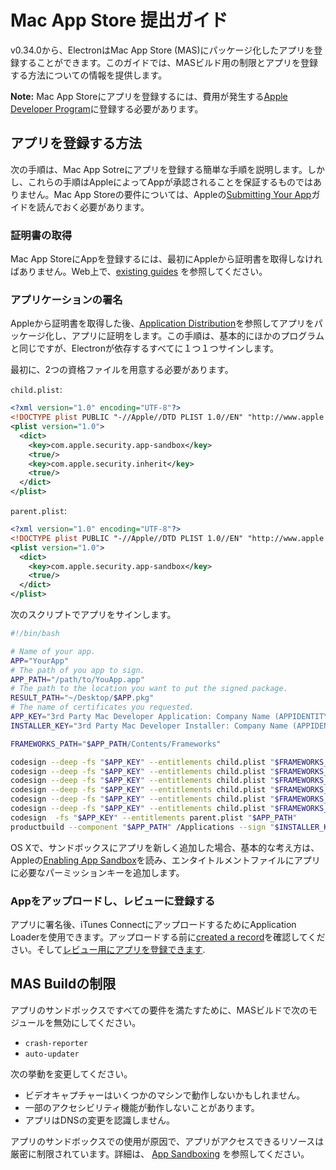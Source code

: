 # Mac App Store 提出ガイド

v0.34.0から、ElectronはMac App Store (MAS)にパッケージ化したアプリを登録することができます。このガイドでは、MASビルド用の制限とアプリを登録する方法についての情報を提供します。

__Note:__ Mac App Storeにアプリを登録するには、費用が発生する[Apple Developer Program][developer-program]に登録する必要があります。

## アプリを登録する方法

次の手順は、Mac App Sotreにアプリを登録する簡単な手順を説明します。しかし、これらの手順はAppleによってAppが承認されることを保証するものではありません。Mac App Storeの要件については、Appleの[Submitting Your App][submitting-your-app]ガイドを読んでおく必要があります。

### 証明書の取得

Mac App StoreにAppを登録するには、最初にAppleから証明書を取得しなければありません。Web上で、[existing guides][nwjs-guide] を参照してください。

### アプリケーションの署名

Appleから証明書を取得した後、[Application Distribution](application-distribution.md)を参照してアプリをパッケージ化し、アプリに証明をします。この手順は、基本的にほかのプログラムと同じですが、Electronが依存するすべてに１つ１つサインします。

最初に、2つの資格ファイルを用意する必要があります。

`child.plist`:

```xml
<?xml version="1.0" encoding="UTF-8"?>
<!DOCTYPE plist PUBLIC "-//Apple//DTD PLIST 1.0//EN" "http://www.apple.com/DTDs/PropertyList-1.0.dtd">
<plist version="1.0">
  <dict>
    <key>com.apple.security.app-sandbox</key>
    <true/>
    <key>com.apple.security.inherit</key>
    <true/>
  </dict>
</plist>
```

`parent.plist`:

```xml
<?xml version="1.0" encoding="UTF-8"?>
<!DOCTYPE plist PUBLIC "-//Apple//DTD PLIST 1.0//EN" "http://www.apple.com/DTDs/PropertyList-1.0.dtd">
<plist version="1.0">
  <dict>
    <key>com.apple.security.app-sandbox</key>
    <true/>
  </dict>
</plist>
```

次のスクリプトでアプリをサインします。

```bash
#!/bin/bash

# Name of your app.
APP="YourApp"
# The path of you app to sign.
APP_PATH="/path/to/YouApp.app"
# The path to the location you want to put the signed package.
RESULT_PATH="~/Desktop/$APP.pkg"
# The name of certificates you requested.
APP_KEY="3rd Party Mac Developer Application: Company Name (APPIDENTITY)"
INSTALLER_KEY="3rd Party Mac Developer Installer: Company Name (APPIDENTITY)"

FRAMEWORKS_PATH="$APP_PATH/Contents/Frameworks"

codesign --deep -fs "$APP_KEY" --entitlements child.plist "$FRAMEWORKS_PATH/Electron Framework.framework/Libraries/libnode.dylib"
codesign --deep -fs "$APP_KEY" --entitlements child.plist "$FRAMEWORKS_PATH/Electron Framework.framework/Electron Framework"
codesign --deep -fs "$APP_KEY" --entitlements child.plist "$FRAMEWORKS_PATH/Electron Framework.framework/"
codesign --deep -fs "$APP_KEY" --entitlements child.plist "$FRAMEWORKS_PATH/$APP Helper.app/"
codesign --deep -fs "$APP_KEY" --entitlements child.plist "$FRAMEWORKS_PATH/$APP Helper EH.app/"
codesign --deep -fs "$APP_KEY" --entitlements child.plist "$FRAMEWORKS_PATH/$APP Helper NP.app/"
codesign  -fs "$APP_KEY" --entitlements parent.plist "$APP_PATH"
productbuild --component "$APP_PATH" /Applications --sign "$INSTALLER_KEY" "$RESULT_PATH"
```

OS Xで、サンドボックスにアプリを新しく追加した場合、基本的な考え方は、Appleの[Enabling App Sandbox][enable-app-sandbox]を読み、エンタイトルメントファイルにアプリに必要なパーミッションキーを追加します。

### Appをアップロードし、レビューに登録する

アプリに署名後、iTunes ConnectにアップロードするためにApplication Loaderを使用できます。アップロードする前に[created a record][create-record]を確認してください。そして[レビュー用にアプリを登録できます][submit-for-review].

## MAS Buildの制限

アプリのサンドボックスですべての要件を満たすために、MASビルドで次のモジュールを無効にしてください。

* `crash-reporter`
* `auto-updater`

次の挙動を変更してください。

* ビデオキャプチャーはいくつかのマシンで動作しないかもしれません。
* 一部のアクセシビリティ機能が動作しないことがあります。
* アプリはDNSの変更を認識しません。

アプリのサンドボックスでの使用が原因で、アプリがアクセスできるリソースは厳密に制限されています。詳細は、 [App Sandboxing][app-sandboxing] を参照してください。

[developer-program]: https://developer.apple.com/support/compare-memberships/
[submitting-your-app]: https://developer.apple.com/library/mac/documentation/IDEs/Conceptual/AppDistributionGuide/SubmittingYourApp/SubmittingYourApp.html
[nwjs-guide]: https://github.com/nwjs/nw.js/wiki/Mac-App-Store-%28MAS%29-Submission-Guideline#first-steps
[enable-app-sandbox]: https://developer.apple.com/library/ios/documentation/Miscellaneous/Reference/EntitlementKeyReference/Chapters/EnablingAppSandbox.html
[create-record]: https://developer.apple.com/library/ios/documentation/LanguagesUtilities/Conceptual/iTunesConnect_Guide/Chapters/CreatingiTunesConnectRecord.html
[submit-for-review]: https://developer.apple.com/library/ios/documentation/LanguagesUtilities/Conceptual/iTunesConnect_Guide/Chapters/SubmittingTheApp.html
[app-sandboxing]: https://developer.apple.com/app-sandboxing/
